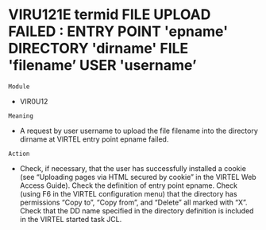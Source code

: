 # VIRU121E termid FILE UPLOAD FAILED : ENTRY POINT 'epname' DIRECTORY 'dirname' FILE 'filename’ USER 'username’

`Module`
- VIR0U12

`Meaning`
- A request by user username to upload the file filename into the directory dirname at VIRTEL entry point epname failed.

`Action`
- Check, if necessary, that the user has successfully installed a cookie (see “Uploading pages via HTML secured by cookie” in the VIRTEL Web Access Guide). Check the definition of entry point epname. Check (using F6 in the VIRTEL configuration menu) that the directory has permissions “Copy to”, “Copy from”, and “Delete” all marked with “X”. Check that the DD name specified in the directory definition is included in the VIRTEL started task JCL.
